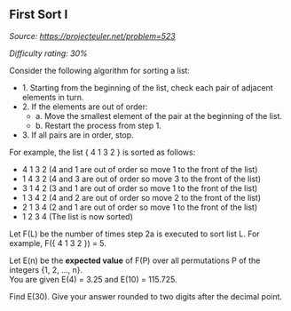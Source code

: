 First Sort I
------------

*Source: https://projecteuler.net/problem=523*


*Difficulty rating: 30%*

Consider the following algorithm for sorting a list:

-   1\. Starting from the beginning of the list, check each pair of adjacent
    elements in turn.
-   2\. If the elements are out of order:
    -   a\. Move the smallest element of the pair at the beginning of the list.
    -   b\. Restart the process from step 1.
-   3\. If all pairs are in order, stop.

For example, the list { 4 1 3 2 } is sorted as follows:

-   4 1 3 2 (4 and 1 are out of order so move 1 to the front of the
    list)
-   1 4 3 2 (4 and 3 are out of order so move 3 to the front of the
    list)
-   3 1 4 2 (3 and 1 are out of order so move 1 to the front of the
    list)
-   1 3 4 2 (4 and 2 are out of order so move 2 to the front of the
    list)
-   2 1 3 4 (2 and 1 are out of order so move 1 to the front of the
    list)
-   1 2 3 4 (The list is now sorted)

Let F(L) be the number of times step 2a is executed to sort list L. For
example, F({ 4 1 3 2 }) = 5.

Let E(n) be the **expected value** of F(P) over all permutations P of
the integers {1, 2, ..., n}.\
 You are given E(4) = 3.25 and E(10) = 115.725.

Find E(30). Give your answer rounded to two digits after the decimal
point.
